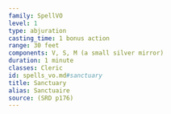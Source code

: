```yaml
---
family: SpellVO
level: 1
type: abjuration
casting_time: 1 bonus action
range: 30 feet
components: V, S, M (a small silver mirror)
duration: 1 minute
classes: Cleric
id: spells_vo.md#sanctuary
title: Sanctuary
alias: Sanctuaire
source: (SRD p176)
---
```


